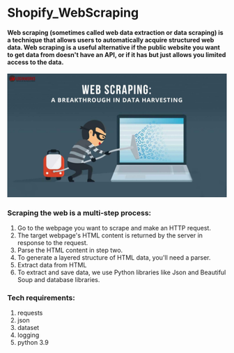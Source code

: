 # Shopify_WebScraping

#### Web scraping (sometimes called web data extraction or data scraping) is a technique that allows users to automatically acquire structured web data. Web scraping is a useful alternative if the public website you want to get data from doesn't have an API, or if it has but just allows you limited access to the data.

![alt picture](https://github.com/jaybfn/Shopify_WebScraping/blob/main/web_scrapping.jpg)

### Scraping the web is a multi-step process:

1. Go to the webpage you want to scrape and make an HTTP request.
2. The target webpage's HTML content is returned by the server in response to the request.
3. Parse the HTML content in step two.
4. To generate a layered structure of HTML data, you'll need a parser.
5. Extract data from HTML
6. To extract and save data, we use Python libraries like Json and Beautiful Soup and database libraries.

### Tech requirements:
1. requests
2. json
3. dataset
4. logging
5. python 3.9 
